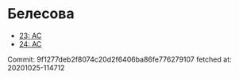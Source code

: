 # Белесова
- [23: AC](23.md)
- [24: AC](24.md)

Commit: 9f1277deb2f8074c20d2f6406ba86fe776279107
 fetched at: 20201025-114712
